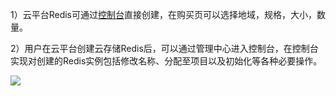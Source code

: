 1）云平台Redis可通过[控制台](http://console.tce.cloud.yonghui.cn/)直接创建，在购买页可以选择地域，规格，大小，数量。
  
2）用户在云平台创建云存储Redis后，可以通过管理中心进入控制台，在控制台实现对创建的Redis实例包括修改名称、分配至项目以及初始化等各种必要操作。

![](http://imgcache.tcecqpoc.fsphere.cn/image/mc.qcloudimg.com/static/img/00a73b6ed63d768f5084b3a21817097f/2.png)
